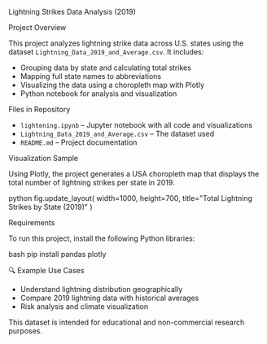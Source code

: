 Lightning Strikes Data Analysis (2019)

Project Overview

This project analyzes lightning strike data across U.S. states using the dataset `Lightning_Data_2019_and_Average.csv`. It includes:

- Grouping data by state and calculating total strikes
- Mapping full state names to abbreviations
- Visualizing the data using a choropleth map with Plotly
- Python notebook for analysis and visualization

Files in Repository

- `lightening.ipynb` – Jupyter notebook with all code and visualizations
- `Lightning_Data_2019_and_Average.csv` – The dataset used
- `README.md` – Project documentation

Visualization Sample

Using Plotly, the project generates a USA choropleth map that displays the total number of lightning strikes per state in 2019.

python
fig.update_layout(
    width=1000,
    height=700,
    title="Total Lightning Strikes by State (2019)"
)


Requirements

To run this project, install the following Python libraries:

bash
pip install pandas plotly


🔍 Example Use Cases

- Understand lightning distribution geographically
- Compare 2019 lightning data with historical averages
- Risk analysis and climate visualization



This dataset is intended for educational and non-commercial research purposes.


